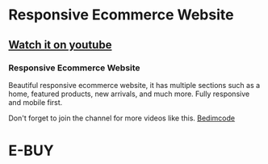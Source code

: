 # Responsive Ecommerce Website
## [Watch it on youtube](https://youtu.be/74UVy9gomVs)
### Responsive Ecommerce Website
Beautiful responsive ecommerce website, it has multiple sections such as a home, featured products, new arrivals, and much more. Fully responsive and mobile first.

Don't forget to join the channel for more videos like this.
[Bedimcode](https://www.youtube.com/c/Bedimcode)
# E-BUY
